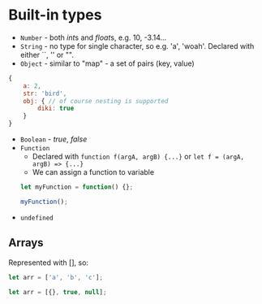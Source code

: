# Built-in types

* `Number` - both *int*s and *float*s, e.g. 10, -3.14...
* `String` - no type for single character, so e.g. 'a', 'woah'. Declared with either \`\`, '' or "".
* `Object` - similar to "map" - a set of pairs (key, value)
```javascript
{
	a: 2,
	str: 'bird',
	obj: { // of course nesting is supported
		diki: true
	}
}
```
* `Boolean` - *true*, *false*
* `Function`
	* Declared with `function f(argA, argB) {...}` or `let f = (argA, argB) => {...}`
	* We can assign a function to variable
	```javascript
	let myFunction = function() {};

	myFunction();
	```
* `undefined`


## Arrays
Represented with [], so:
```javascript
let arr = ['a', 'b', 'c'];

let arr = [{}, true, null];
```